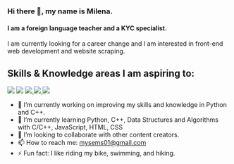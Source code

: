 ### Hi there 👋, my name is Milena.
#### I am a foreign language teacher and a KYC specialist.

I am currently looking for a career change and I am interested in front-end web development and website scraping.

## Skills & Knowledge areas I am aspiring to: 
<p align="left"> 
<a href="https://isocpp.org/" target="_blank"> <img src="https://img.icons8.com/color/48/000000/c-plus-plus-logo.png"/></a>
<a href="https://www.python.org/" target="_blank"> <img src="https://img.icons8.com/fluency/48/000000/python.png"/></a>
<a href="https://developer.mozilla.org/en-US/docs/Web/JavaScript" target="_blank"> <img src="https://img.icons8.com/color/48/000000/javascript.png"/> </a>
<a href="https://www.w3.org/html/" target="_blank"> <img src="https://img.icons8.com/color/48/000000/html.png"/> </a>
<a href="https://www.w3schools.com/css/" target="_blank"> <img src="https://img.icons8.com/color/48/000000/css.png"/> </a>

</p>



- 🔭 I’m currently working on improving my skills and knowledge in Python and C++. 
- 🌱 I’m currently learning Python, C++, Data Structures and Algorithms with C/C++, JavaScript, HTML, CSS 
- 👯 I’m looking to collaborate with other content creators. 
- 📫 How to reach me: mysems01@gmail.com 
- ⚡ Fun fact: I like riding my bike, swimming, and hiking. 




